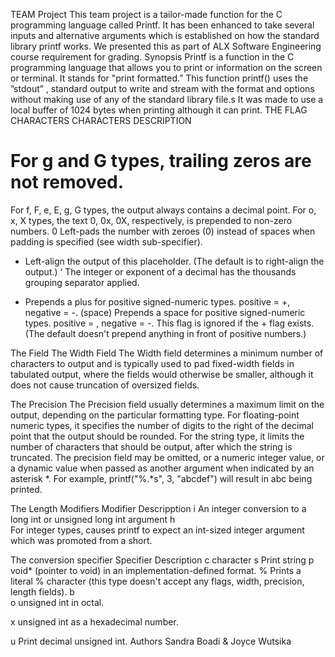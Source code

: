 TEAM Project
This team project is a tailor-made function for the C programming language called Printf. It has been enhanced to take several inputs and alternative arguments which is established on how the standard library printf works. We presented this as part of ALX Software Engineering course requirement for grading.
Synopsis
Printf is a function in the C programming language that allows you to  print or information on the screen or terminal. It stands for "print formatted.” This function printf() uses the  ”stdout” , standard output to write and stream with the format and options without making use of any of the standard library file.s  It was made to use a local buffer of 1024 bytes when printing although it can print.
THE FLAG CHARACTERS
CHARACTERS	DESCRIPTION
#  For g and G types, trailing zeros are not removed.
For f, F, e, E, g, G types, the output always contains a decimal point.
For o, x, X types, the text 0, 0x, 0X, respectively, is prepended to non-zero numbers.
0	Left-pads the number with zeroes (0) instead of spaces when padding is specified (see width sub-specifier).
-	Left-align the output of this placeholder. (The default is to right-align the output.)
‘ 	The integer or exponent of a decimal has the thousands grouping separator applied.
+	Prepends a plus for positive signed-numeric types. positive = +, negative = -.
(space)	Prepends a space for positive signed-numeric types. positive =  , negative = -. This flag is ignored if the + flag exists.
(The default doesn't prepend anything in front of positive numbers.)
 
The Field
The Width Field
The Width field determines a minimum number of characters to output and is typically used to pad fixed-width fields in tabulated output, where the fields would otherwise be smaller, although it does not cause truncation of oversized fields.

The Precision
The Precision field usually determines a maximum limit on the output, depending on the particular formatting type. For floating-point numeric types, it specifies the number of digits to the right of the decimal point that the output should be rounded. For the string type, it limits the number of characters that should be output, after which the string is truncated.
The precision field may be omitted, or a numeric integer value, or a dynamic value when passed as another argument when indicated by an asterisk *. For example, printf("%.*s", 3, "abcdef") will result in abc being printed.

The Length Modifiers
Modifier		Descripption
i	An integer conversion to a long int or unsigned long int argument
h	
For integer types, causes printf to expect an int-sized integer argument which was promoted from a short.

 
The conversion specifier
Specifier	Description
c	character
s	Print string
p	void* (pointer to void) in an implementation-defined format.
%	Prints a literal % character (this type doesn't accept any flags, width, precision, length fields).
b	
o	unsigned int in octal.

x	unsigned int as a hexadecimal number.

u	Print decimal unsigned int.
Authors
Sandra Boadi & Joyce Wutsika
